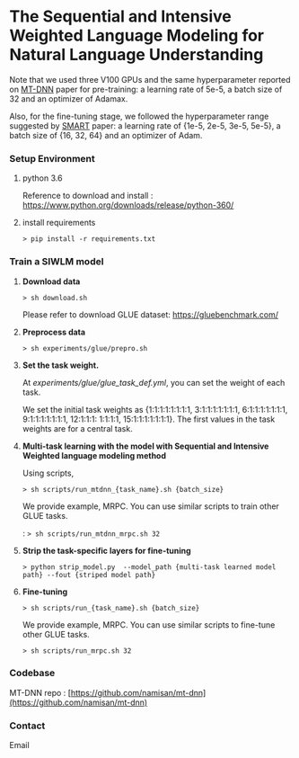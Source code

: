 # The Sequential and Intensive Weighted Language Modeling for Natural Language Understanding


Note that we used three V100 GPUs and the same hyperparameter reported on [MT-DNN](https://arxiv.org/abs/1901.11504) paper for pre-training: a learning rate of 5e-5, a batch size of 32 and an optimizer of Adamax. 

Also, for the fine-tuning stage, we followed the hyperparameter range suggested by [SMART](https://arxiv.org/abs/1911.03437) paper: a learning rate of {1e-5, 2e-5, 3e-5, 5e-5\}, a batch size of {16, 32, 64\} and an optimizer of Adam.



### Setup Environment

1. python 3.6

   Reference to download and install : https://www.python.org/downloads/release/python-360/

2. install requirements

   ```> pip install -r requirements.txt```



### Train a SIWLM model

1. **Download data**

   ```> sh download.sh``` 

   Please refer to download GLUE dataset: https://gluebenchmark.com/

   

2. **Preprocess data**

   ```> sh experiments/glue/prepro.sh```

   

3.  **Set the task weight.**

      At *experiments/glue/glue_task_def.yml*, you can set the weight of each task.

      We set the initial task weights as \{1:1:1:1:1:1:1:1, 3:1:1:1:1:1:1:1, 6:1:1:1:1:1:1:1, 9:1:1:1:1:1:1:1, 12:1:1:1: 1:1:1:1, 15:1:1:1:1:1:1:1\}. The first values in the task     weights are for a central task.

   

4. **Multi-task learning with the model with Sequential and Intensive Weighted language modeling method**

   Using scripts,

   ```> sh scripts/run_mtdnn_{task_name}.sh {batch_size}```

   We provide example, MRPC. You can use similar scripts to train other GLUE tasks.

   : ```> sh scripts/run_mtdnn_mrpc.sh 32```



5. **Strip the task-specific layers  for fine-tuning**

   ```> python strip_model.py  --model_path {multi-task learned model path} --fout {striped model path}```



6. **Fine-tuning**

   ```> sh scripts/run_{task_name}.sh {batch_size}```

   We provide example, MRPC. You can use similar scripts to fine-tune other GLUE tasks.

   ```> sh scripts/run_mrpc.sh 32```

   

### Codebase

MT-DNN repo : [https://github.com/namisan/mt-dnn](https://github.com/namisan/mt-dnn)



### Contact

Email
